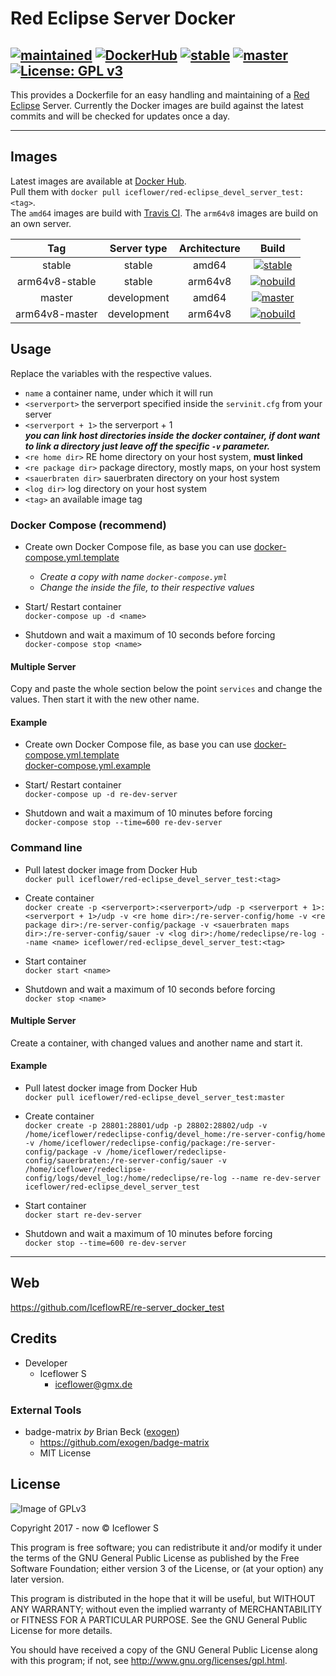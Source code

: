 # Red Eclipse Server Docker
[![maintained](https://img.shields.io/badge/maintained-yes-brightgreen.svg)][2]
[![DockerHub](https://img.shields.io/badge/Docker_Hub--FF69A4.svg?style=social)][3]
[![stable](https://badges.herokuapp.com/travis/IceflowRE/re-server_docker_test?env=BRANCH=stable&label=stable)][1]
[![master](https://badges.herokuapp.com/travis/IceflowRE/re-server_docker_test?env=BRANCH=master&label=master)][1]
[![License: GPL v3](https://img.shields.io/badge/License-GPL%20v3-blue.svg)](https://www.gnu.org/licenses/gpl-3.0)
---

This provides a Dockerfile for an easy handling and maintaining of a [Red Eclipse](https://redeclipse.net/) Server.
Currently the Docker images are build against the latest commits and will be checked for updates once a day.

---  

## Images
Latest images are available at [Docker Hub][3].  
Pull them with `docker pull iceflower/red-eclipse_devel_server_test:<tag>`.  
The `amd64` images are build with [Travis CI][1]. The `arm64v8` images are build on an own server.

|       Tag      | Server type | Architecture |        Build       |
|:--------------:|:-----------:|:------------:|:------------------:|
|     stable     |    stable   |     amd64    |  [![stable][5]][1] |
| arm64v8-stable |    stable   |    arm64v8   | [![nobuild][4]][2] |
|     master     | development |     amd64    |  [![master][6]][1] |
| arm64v8-master | development |    arm64v8   | [![nobuild][4]][2] |

## Usage
Replace the variables with the respective values.

  - `name` a container name, under which it will run
  - `<serverport>` the serverport specified inside the `servinit.cfg` from your server
  - `<serverport + 1>` the serverport + 1  
  ***you can link host directories inside the docker container, if dont want to link a directory just leave off the specific `-v` parameter.***
  - `<re home dir>` RE home directory on your host system, **must linked**
  - `<re package dir>` package directory, mostly maps, on your host system
  - `<sauerbraten dir>` sauerbraten directory on your host system
  - `<log dir>` log directory on your host system
  - `<tag>` an available image tag

### Docker Compose (recommend)
- Create own Docker Compose file, as base you can use [docker-compose.yml.template](./docker-compose.yml.template)  
  - *Create a copy with name `docker-compose.yml`*
  - *Change the <var> inside the file, to their respective values*

- Start/ Restart container  
`docker-compose up -d <name>`

- Shutdown and wait a maximum of 10 seconds before forcing  
`docker-compose stop <name>`

#### Multiple Server
Copy and paste the whole section below the point `services` and change the values. Then start it with the new other name.

#### Example
- Create own Docker Compose file, as base you can use [docker-compose.yml.template](./docker-compose.yml.template)  
[docker-compose.yml.example](./docker-compose.yml.example)

- Start/ Restart container  
`docker-compose up -d re-dev-server`

- Shutdown and wait a maximum of 10 minutes before forcing  
`docker-compose stop --time=600 re-dev-server`

### Command line
- Pull latest docker image from Docker Hub  
`docker pull iceflower/red-eclipse_devel_server_test:<tag>`

- Create container  
`docker create -p <serverport>:<serverport>/udp -p <serverport + 1>:<serverport + 1>/udp -v <re home dir>:/re-server-config/home -v <re package dir>:/re-server-config/package -v <sauerbraten maps dir>:/re-server-config/sauer -v <log dir>:/home/redeclipse/re-log --name <name> iceflower/red-eclipse_devel_server_test:<tag>`

- Start container  
`docker start <name>`

- Shutdown and wait a maximum of 10 seconds before forcing  
`docker stop <name>`

#### Multiple Server
Create a container, with changed values and another name and start it.

#### Example
- Pull latest docker image from Docker Hub  
`docker pull iceflower/red-eclipse_devel_server_test:master`

- Create container  
`docker create -p 28801:28801/udp -p 28802:28802/udp -v /home/iceflower/redeclipse-config/devel_home:/re-server-config/home -v /home/iceflower/redeclipse-config/package:/re-server-config/package -v /home/iceflower/redeclipse-config/sauerbraten:/re-server-config/sauer -v /home/iceflower/redeclipse-config/logs/devel_log:/home/redeclipse/re-log --name re-dev-server iceflower/red-eclipse_devel_server_test`

- Start container  
`docker start re-dev-server`

- Shutdown and wait a maximum of 10 minutes before forcing  
`docker stop --time=600 re-dev-server`

---

## Web
https://github.com/IceflowRE/re-server_docker_test

## Credits
- Developer
  - Iceflower S
    - iceflower@gmx.de

### External Tools
- badge-matrix *by* Brian Beck ([exogen](https://github.com/exogen))
    - https://github.com/exogen/badge-matrix
    - MIT License

## License
![Image of GPLv3](http://www.gnu.org/graphics/gplv3-127x51.png)

Copyright 2017 - now © Iceflower S

This program is free software; you can redistribute it and/or modify it under the terms of the GNU General Public License as published by the Free Software Foundation; either version 3 of the License, or (at your option) any later version.

This program is distributed in the hope that it will be useful, but WITHOUT ANY WARRANTY; without even the implied warranty of MERCHANTABILITY or FITNESS FOR A PARTICULAR PURPOSE. See the GNU General Public License for more details.

You should have received a copy of the GNU General Public License along with this program; if not, see <http://www.gnu.org/licenses/gpl.html>.

[1]: https://travis-ci.org/IceflowRE/re-server_docker_test
[2]: https://github.com/IceflowRE/re-server_docker_test
[3]: https://hub.docker.com/r/iceflower/red-eclipse_devel_server_test
[4]: https://img.shields.io/badge/build-inaccessible-lightgrey.svg
[5]: https://badges.herokuapp.com/travis/IceflowRE/re-server_docker_test?env=BRANCH=stable&label=build
[6]: https://badges.herokuapp.com/travis/IceflowRE/re-server_docker_test?env=BRANCH=master&label=build

